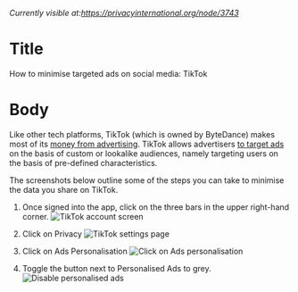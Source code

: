 *Currently visible at:https://privacyinternational.org/node/3743*

# Title  #
How to minimise targeted ads on social media: TikTok

# Body #
Like other tech platforms, TikTok (which is owned by ByteDance) makes most of its [money from advertising](http://digiday.com/media/everything-you-need-to-know-about-bytedance-the-company-behind-tiktok/). TikTok allows advertisers [to target ads](/node/3703) on the basis of custom or lookalike audiences, namely targeting users on the basis of pre-defined characteristics.

The screenshots below outline some of the steps you can take to minimise the data you share on TikTok.

1. Once signed into the app, click on the three bars in the upper right-hand corner.
![TikTok account screen](../../images/TikTok/tiktok-targeted-ads-1.png?raw=true)

2. Click on Privacy
![TikTok settings page](../../images/TikTok/tiktok-targeted-ads-2.png?raw=true)

3. Click on Ads Personalisation
![Click on Ads personalisation](../../images/TikTok/tiktok-targeted-ads-3.png?raw=true)

4. Toggle the button next to Personalised Ads to grey.
![Disable personalised ads](../../images/TikTok/tiktok-targeted-ads-4.png?raw=true)